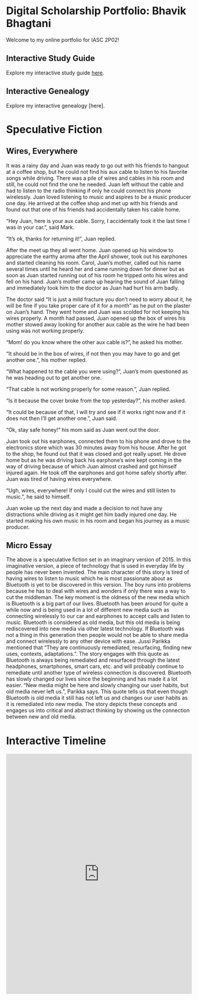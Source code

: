 # Digital Scholarship Portfolio: Bhavik Bhagtani

Welcome to my online portfolio for IASC 2P02!


## Interactive Study Guide

Explore my interactive study guide [here](2P02_InteractiveStudyGuide_Team_6.html).


## Interactive Genealogy

Explore my interactive genealogy [here].


# Speculative Fiction

## Wires, Everywhere

It was a rainy day and Juan was ready to go out with his friends to hangout at a coffee shop, but he could not find his aux cable to listen to his favorite songs while driving. There was a pile of wires and cables in his room and still, he could not find the one he needed. Juan left without the cable and had to listen to the radio thinking if only he could connect his phone wirelessly. Juan loved listening to music and aspires to be a music producer one day. He arrived at the coffee shop and met up with his friends and found out that one of his friends had accidentally taken his cable home.

“Hey Juan, here is your aux cable. Sorry, I accidentally took it the last time I was in your car.”, said Mark.

“It’s ok, thanks for returning it!”, Juan replied.

After the meet up they all went home. Juan opened up his window to appreciate the earthy aroma after the April shower, took out his earphones and started cleaning his room. Carol, Juan’s mother, called out his name several times until he heard her and came running down for dinner but as soon as Juan started running out of his room he tripped onto his wires and fell on his hand. Juan’s mother came up hearing the sound of Juan falling and immediately took him to the doctor as Juan had hurt his arm badly.

The doctor said “It is just a mild fracture you don’t need to worry about it, he will be fine if you take proper care of it for a month” as he put on the plaster on Juan’s hand. They went home and Juan was scolded for not keeping his wires properly. A month had passed, Juan opened up the box of wires his mother stowed away looking for another aux cable as the wire he had been using was not working properly.

“Mom! do you know where the other aux cable is?”, he asked his mother.

“It should be in the box of wires, if not then you may have to go and get another one.”, his mother replied.

“What happened to the cable you were using?”, Juan’s mom questioned as he was heading out to get another one.

“That cable is not working properly for some reason.”, Juan replied.

“Is it because the cover broke from the top yesterday?”, his mother asked.

“It could be because of that, I will try and see if it works right now and if it does not then I’ll get another one.”, Juan said.

“Ok, stay safe honey!” his mom said as Juan went out the door.

Juan took out his earphones, connected them to his phone and drove to the electronics store which was 30 minutes away from his house. After he got to the shop, he found out that it was closed and got really upset. He drove home but as he was driving back his earphone’s wire kept coming in the way of driving because of which Juan almost crashed and got himself injured again. He took off the earphones and got home safely shortly after. Juan was tired of having wires everywhere.

“Ugh, wires, everywhere! If only I could cut the wires and still listen to music.”, he said to himself. 

Juan woke up the next day and made a decision to not have any distractions while driving as it might get him badly injured one day. He started making his own music in his room and began his journey as a music producer.


## Micro Essay

The above is a speculative fiction set in an imaginary version of 2015. In this imaginative version, a piece of technology that is used in everyday life by people has never been invented. The main character of this story is tired of having wires to listen to music which he is most passionate about as Bluetooth is yet to be discovered in this version. The boy runs into problems because he has to deal with wires and wonders if only there was a way to cut the middleman. The key moment is the oldness of the new media which is Bluetooth is a big part of our lives. Bluetooth has been around for quite a while now and is being used in a lot of different new media such as connecting wirelessly to our car and earphones to accept calls and listen to music. Bluetooth is considered as old media, but this old media is being rediscovered into new media via other latest technology. If Bluetooth was not a thing in this generation then people would not be able to share media and connect wirelessly to any other device with ease. Jussi Parikka mentioned that “They are continuously remediated, resurfacing, finding new uses, contexts, adaptations.”. The story engages with this quote as Bluetooth is always being remediated and resurfaced through the latest headphones, smartphones, smart cars, etc. and will probably continue to remediate until another type of wireless connection is discovered. Bluetooth has slowly changed our lives since the beginning and has made it a lot easier. “New media might be here and slowly changing our user habits, but old media never left us.”, Parikka says. This quote tells us that even though Bluetooth is old media it still has not left us and changes our user habits as it is remediated into new media. The story depicts these concepts and engages us into critical and abstract thinking by showing us the connection between new and old media.

# Interactive Timeline

<iframe src='https://cdn.knightlab.com/libs/timeline3/latest/embed/index.html?source=1wLinlhh5CutfkdaI7s8hnt04-i3zJTq-w6wSdyPXS6c&font=Default&lang=en&initial_zoom=2&height=650' width='100%' height='650' webkitallowfullscreen mozallowfullscreen allowfullscreen frameborder='0'></iframe>
